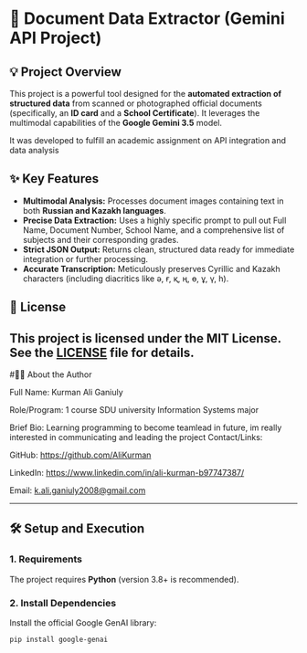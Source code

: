 # 🤖 Document Data Extractor (Gemini API Project)

## 💡 Project Overview

This project is a powerful tool designed for the **automated extraction of structured data** from scanned or photographed official documents (specifically, an **ID card** and a **School Certificate**). It leverages the multimodal capabilities of the **Google Gemini 3.5** model.

It was developed to  fulfill an academic assignment on API integration and data analysis

## ✨ Key Features

* **Multimodal Analysis:** Processes document images containing text in both **Russian and Kazakh languages**.
* **Precise Data Extraction:** Uses a highly specific prompt to pull out Full Name, Document Number, School Name, and a comprehensive list of subjects and their corresponding grades.
* **Strict JSON Output:** Returns clean, structured data ready for immediate integration or further processing.
* **Accurate Transcription:** Meticulously preserves Cyrillic and Kazakh characters (including diacritics like ә, ғ, қ, ң, ө, ұ, ү, һ).

## 📜 License

This project is licensed under the **MIT License**. 
See the [LICENSE](LICENSE) file for details.
---

#👨‍💻 About the Author

Full Name: Kurman Ali Ganiuly

Role/Program: 1 course SDU university Information Systems major

Brief Bio: Learning programming to become teamlead in future, im really interested in communicating and leading the project
Contact/Links:

GitHub: https://github.com/AliKurman

LinkedIn: https://www.linkedin.com/in/ali-kurman-b97747387/

Email: k.ali.ganiuly2008@gmail.com

---

## 🛠️ Setup and Execution

### 1. Requirements

The project requires **Python** (version 3.8+ is recommended).

### 2. Install Dependencies

Install the official Google GenAI library:

```bash
pip install google-genai


